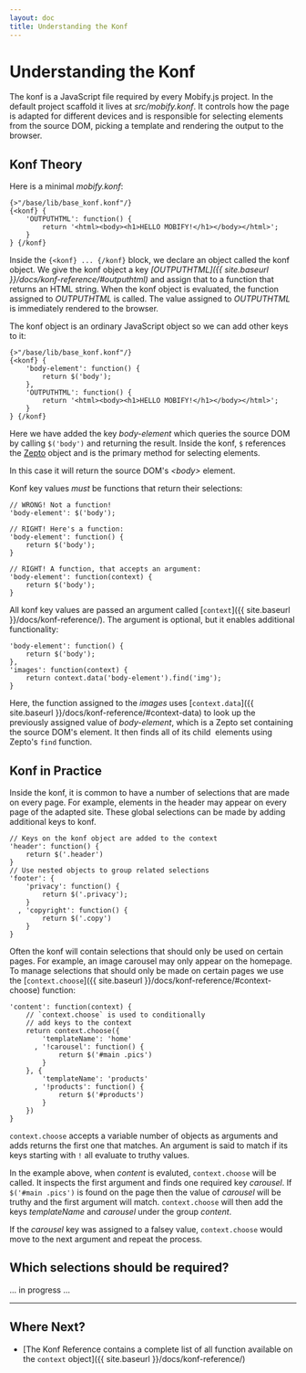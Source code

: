 ```yaml
---
layout: doc
title: Understanding the Konf 
---
```


#   Understanding the Konf

The konf is a JavaScript file required by every Mobify.js project. In 
the default project scaffold it lives at _src/mobify.konf_. It controls
how the page is adapted for different devices and is responsible for 
selecting elements from the source DOM, picking a template and rendering
the output to the browser.

##  Konf Theory

Here is a minimal _mobify.konf_:

    {>"/base/lib/base_konf.konf"/}
    {<konf} {
        'OUTPUTHTML': function() {
            return '<html><body><h1>HELLO MOBIFY!</h1></body></html>';
        }
    } {/konf}

Inside the `{<konf} ... {/konf}` block, we declare an object
called the konf object. We give the konf object a key _[OUTPUTHTML]({{ site.baseurl }}/docs/konf-reference/#outputhtml)_ 
and assign that to a function that returns an HTML string. When the konf 
object is evaluated, the function assigned to _OUTPUTHTML_ is called.
The value assigned to _OUTPUTHTML_ is immediately rendered to the browser.

The konf object is an ordinary JavaScript object so we can add other keys 
to it:

    {>"/base/lib/base_konf.konf"/}
    {<konf} {
        'body-element': function() {
            return $('body');
        },
        'OUTPUTHTML': function() {
            return '<html><body><h1>HELLO MOBIFY!</h1></body></html>';
        }
    } {/konf}

Here we have added the key _body-element_ which queries the source DOM
by calling `$('body')` and returning the result. Inside the konf, `$` 
references the [Zepto](http://zeptojs.com/) object and is the primary
method for selecting elements.

In this case it will return the source DOM's _&lt;body&gt;_ element.

Konf key values _must_ be functions that return their selections:

    // WRONG! Not a function!
    'body-element': $('body');

    // RIGHT! Here's a function:
    'body-element': function() {
        return $('body');
    }

    // RIGHT! A function, that accepts an argument:
    'body-element': function(context) {
        return $('body');
    }

All konf key values are passed an argument called [`context`]({{ site.baseurl }}/docs/konf-reference/). 
The argument is optional, but it enables additional functionality:

    'body-element': function() {
        return $('body');
    },
    'images': function(context) {
        return context.data('body-element').find('img');
    }

Here, the function assigned to the _images_ uses [`context.data`]({{ site.baseurl }}/docs/konf-reference/#context-data)
to look up the previously assigned value of _body-element_,  which is 
a Zepto set containing the source DOM's _<body>_ element. 
It then finds all of its child _<img>_ elements using Zepto's 
`find` function.

##  Konf in Practice

Inside the konf, it is common to have a number of selections that are
made on every page. For example, elements in the header may appear on
every page of the adapted site. These global selections can be made by
adding additional keys to konf.

    // Keys on the konf object are added to the context
    'header': function() {
        return $('.header')
    }
    // Use nested objects to group related selections
    'footer': {
        'privacy': function() {
            return $('.privacy');
        }
      , 'copyright': function() {
            return $('.copy')
        }
    }

Often the konf will contain selections that should only be used on certain 
pages. For example, an image carousel may only appear on the homepage.
To manage selections that should only be made on certain pages we use
the [`context.choose`]({{ site.baseurl }}/docs/konf-reference/#context-choose) 
function:

    'content': function(context) {
        // `context.choose` is used to conditionally
        // add keys to the context
        return context.choose({
            'templateName': 'home'
          , '!carousel': function() {
                return $('#main .pics')
            }
        }, {
            'templateName': 'products'
          , '!products': function() {
                return $('#products')
            }
        })
    }

`context.choose` accepts a variable number of objects as arguments and
adds returns the first one that matches. An argument is said to match if
its keys starting with `!` all evaluate to truthy values.

In the example above, when _content_ is evaluted, `context.choose` will
be called. It inspects the first argument and finds one required key 
_carousel_. If `$('#main .pics')` is found on the page then the value of
_carousel_ will be truthy and the first argument will match. `context.choose`
will then add the keys _templateName_ and _carousel_ under the group _content_.

If the _carousel_ key was assigned to a falsey value, `context.choose` 
would move to the next argument and repeat the process.

##  Which selections should be required?

... in progress ...





---

## Where Next?

* [The Konf Reference contains a complete list of all function available on the `context` object]({{ site.baseurl }}/docs/konf-reference/)



